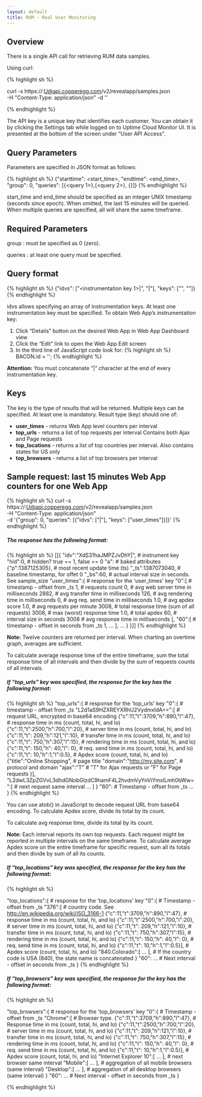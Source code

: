 ```yaml
---
layout: default
title: RUM - Real User Monitoring
---
```


## Overview

There is a single API call for retrieving RUM data samples.

Using curl:

{% highlight sh %}

curl -s https://<API key>:U@api.copperegg.com/v2/revealapp/samples.json \
-H "Content-Type: application/json" -d '<query parameters>'

{% endhighlight %}

The API key is a unique key that identifies each customer.
You can obtain it by clicking the Settings tab while logged on to Uptime Cloud Monitor UI.
It is presented at the bottom of the screen under “User API Access”.

## Query Parameters

Parameters are specified in JSON format as follows:

{% highlight sh %}
{"starttime": <start_time>, "endtime": <end_time>, "group": 0,
  "queries": [{<query 1>},{<query 2>}, {<query n>}]}
{% endhighlight %}

start_time and end_time should be specified as an integer UNIX timestamp (seconds since epoch).
When omitted, the last 15 minutes will be queried.
When multiple queries are specified, all will share the same timeframe.

## Required Parameters

group
: must be specified as 0 (zero).

queries
: at least one query must be specified.

## Query format

{% highlight sh %}
{"idvs": ["<instrumentation key 1>|", "<instrumentation key n>|"], "keys": ["<key1>", "<keyn>"]}
{% endhighlight %}

idvs allows specifying an array of instrumentation keys. At least one instrumentation key must be specified.
To obtain Web App’s instrumentation key:


1. Click “Details” button on the desired Web App in Web App Dashboard view
2. Click the “Edit” link to open the Web App Edit screen
3. In the third line of JavaScript code look for:
{% highlight sh %}
BACON.id = '<instrumentation key>';
{% endhighlight %}


<b>Attention:</b> You must concatenate “|” character at the end of every instrumentation key.

## Keys
The key is the type of results that will be returned. Multiple keys can be specified. At least one is mandatory. Result type (key) should one of:

* <b>user_times</b> - returns Web App level counters per interval
* <b>top_urls</b> - returns a list of top requests per interval
  Contains both Ajax and Page requests
* <b>top_locations</b> - returns a list of top countries per interval. Also contains states for US only
* <b>top_browsers</b> - returns a list of top browsers per interval

## Sample request: last 15 minutes Web App counters for one Web App

{% highlight sh %}
curl -s https://<APIKEY>:U@api.copperegg.com/v2/revealapp/samples.json \
-H "Content-Type: application/json" \
-d '{"group": 0, "queries": [{"idvs": ["<instrument key>|"], "keys": ["user_times"]}]}'
{% endhighlight %}

##### The response has the following format:

{% highlight sh %}
[[{
  "idv":"XdS31haJMPZJvDhY|",       # instrument key
  "hid":0,                         # hidden? true == 1, false == 0
  "a":                             # baked attributes
    {"p":1387125305},              # most recent update time (ts)
  "_ts":1387073040,                # baseline timestamp, for offet 0
  "_bs":60,                        # actual interval size in seconds. See sample_size
  "user_times":{                   # response for the 'user_times' key
    "0":[                          # timestamp - offset from _ts
      1,                           # requests count
      0,                           # avg web server time in milliseconds
      2882,                        # avg transfer time in milliseconds
      126,                         # avg rendering time in milliseconds
      0,                           # avg req. send time in milliseconds
      1.0,                         # avg apdex score
      1.0,                         # avg requests per minute
      3008,                        # total response time (sum of all requests)
      3008,                        # max (worst) response time
      1.0,                         # total apdex
      60,                          # interval size in seconds
      3008                         # avg response time in milliseconds
    ],
    "60":[                         # timestamp - offset in seconds from _ts
       1,
     ...
    ],
   ...
}
}]]
{% endhighlight %}

<b>Note:</b> Twelve counters are returned per interval.
When charting an overtime graph, averages are sufficient.

To calculate average response time of the entire timeframe, sum the total response time of all intervals and then divide by the sum of requests counts of all intervals.

##### If “top_urls” key was specified, the response for the key has the following format:

{% highlight sh %}
"top_urls":{                               # response for the 'top_urls' key
   "0":{                                   # timestamp - offset from _ts
      "L2d1aS9HZXREYXRhU2VydmxldA==":[     # request URL, encrypted in base64 encoding
        {"c":11,"t":3709,"h":890,"l":47},  # response time in ms (count, total, hi, and lo)
        {"c":11,"t":2500,"h":700,"l":20},  # server time in ms (count, total, hi, and lo)
        {"c":11,"t": 209,"h":121,"l":10},  # transfer time in ms (count, total, hi, and lo)
        {"c":11,"t": 750,"h":307,"l":15},  # rendering time in ms (count, total, hi, and lo)
        {"c":11,"t": 150,"h": 40,"l": 0},  # req. send time in ms (count, total, hi, and lo)
        {"c":11,"t":  10,"h":1,"l":0.5},   # Apdex score (count, total, hi, and lo)
        {"title":"Online Shopping",        # page title
         "domain":"http://my.site.com",    # protocol and domain
         "ajax":"T"                        # "T" for Ajax requests or "F" for Page requests
        }],
     "L2dwL3ZpZGVvL3dhdGNobGlzdC9hamF4L2hvdmVyYnViYmxlLmh0bWw=":[  # next request same interval
      …
     ]
   }
   "60":                                 # Timestamp - offset from _ts
      ...
}
{% endhighlight %}

You can use atob() in JavaScript to decode request URL from base64 encoding.
To calculate Apdex score, divide its total by its count.

To calculate avg response time, divide its total by its count.

<b>Note:</b> Each interval reports its own top requests. Each request might be reported in multiple intervals on the same timeframe. To calculate average Apdex score on the entire timeframe for specific request, sum all its totals and then divide by sum of all its counts.

##### If “top_locations” key was specified, the response for the key has the following format:

{% highlight sh %}

"top_locations":{                          # response for the 'top_locations' key
   "0":{                                   # Timestamp - offset from _ts
      "376":[                              # country code. See http://en.wikipedia.org/wiki/ISO_3166-1
        {"c":11,"t":3709,"h":890,"l":47},  # response time in ms (count, total, hi, and lo)
        {"c":11,"t":2500,"h":700,"l":20},  # server time in ms (count, total, hi, and lo)
        {"c":11,"t": 209,"h":121,"l":10},  # transfer time in ms (count, total, hi, and lo)
        {"c":11,"t": 750,"h":307,"l":15},  # rendering time in ms (count, total, hi, and lo)
        {"c":11,"t": 150,"h": 40,"l": 0},  # req. send time in ms (count, total, hi, and lo)
        {"c":11,"t":  10,"h":1,"l":0.5}],  # Apdex score (count, total, hi, and lo)
     "840.Colorado":[ … ],                 # If the country code is USA (840), the state name is concatenated
   }
   "60": ...                               # Next interval - offset in seconds from _ts
}
{% endhighlight %}

##### If “top_browsers” key was specified, the response for the key has the following format:

 {% highlight sh %}

 "top_browsers":{                          # response for the 'top_browsers' key
   "0":{                                   # Timestamp - offset from _ts
      "Chrome":[                           # Browser type.
        {"c":11,"t":3709,"h":890,"l":47},  # Response time in ms (count, total, hi, and lo)
        {"c":11,"t":2500,"h":700,"l":20},  # server time in ms (count, total, hi, and lo)
        {"c":11,"t": 209,"h":121,"l":10},  # transfer time in ms (count, total, hi, and lo)
        {"c":11,"t": 750,"h":307,"l":15},  # rendering time in ms (count, total, hi, and lo)
        {"c":11,"t": 150,"h": 40,"l": 0},  # req. send time in ms (count, total, hi, and lo)
        {"c":11,"t":  10,"h":1,"l":0.5}],  # Apdex score (count, total, hi, and lo)
     "Internet Explorer 10":[ … ],         # next browser same interval
     "Mobile":[ … ],                       # aggregation of all mobile browsers (same interval)
     "Desktop":[ … ],                      # aggregation of all desktop browsers (same interval)
   }
   "60": ...                               # Next interval - offset in seconds from _ts
}

{% endhighlight %}
